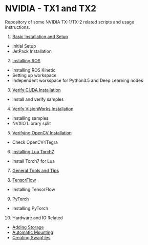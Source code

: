 # NVIDIA - TX1 and TX2

Repository of some NVIDIA TX-1/TX-2 related scripts and usage instructions.

1. [Basic Installation and Setup](pages/initial_setup.md)
* Initial Setup
* JetPack Installation

2. [Installing ROS](pages/ros_install.md)
* Installing ROS Kinetic
* Setting up workspace
* Independent workspace for Python3.5 and Deep Learning nodes

3. [Verify CUDA Installation](pages/verify_cuda.md)
* Install and verify samples

4. [Verify VisionWorks Installation](pages/verify_vw.md)
* Installing samples
* NVXIO Library split

5. [Verifying OpenCV Installation](pages/verify_opencv.md)
* Check OpenCV4Tegra

6. [Installing Lua Torch7](pages/install_torch7.md)
* Install Torch7 for Lua

7. [General Tools and Tips](pages/basic_tools.md)

8. [TensorFlow](pages/tensorflow.md)
* Installing TensorFlow

9. [PyTorch](pages/install_pytorch.md)
* Installing PyTorch

10. Hardware and IO Related
* [Adding Storage](http://www.youtube.com/watch?v=6nzWt42mzqk)
* [Automatic Mounting](http://www.youtube.com/watch?v=6nzWt42mzqk)
* [Creating Swapfiles](http://www.youtube.com/watch?v=pmJsLYlCy0w)

